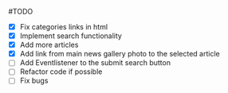 #TODO
+ [x] Fix categories links in html
+ [x] Implement search functionality
+ [x] Add more articles
+ [x] Add link from main news gallery photo to the selected article
+ [ ] Add Eventlistener to the submit search button 
+ [ ] Refactor code if possible
+ [ ] Fix bugs
